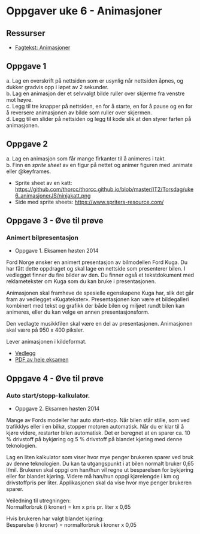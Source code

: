 # Oppgaver uke 6 - Animasjoner
## Ressurser
- [Fagtekst: Animasjoner](../blob/master/IT2/Torsdag/uke6_animasjonerJS/animasjoner.md)


## Oppgave 1
a. Lag en overskrift på nettsiden som er usynlig når nettsiden åpnes, og dukker gradvis opp i løpet av 2 sekunder.  
b. Lag en animasjon der et selvvalgt bilde ruller over skjerme fra venstre mot høyre.  
c. Legg til tre knapper på nettsiden, en for å starte, en for å pause og en for å reversere animasjonen av bilde som ruller over skjermen.  
d. Legg til en slider på nettsiden og legg til kode slik at den styrer farten på animasjonen.


## Oppgave 2
a. Lag en animasjon som får mange firkanter til å animeres i takt.  
b. Finn en *sprite sheet* av en figur på nettet og animer figuren med .animate eller @keyframes.  
 - Sprite sheet av en katt: https://github.com/thorcc/thorcc.github.io/blob/master/IT2/Torsdag/uke6_animasjonerJS/ninjakatt.png
 - Side med sprite sheets: https://www.spriters-resource.com/
  
## Oppgave 3 - Øve til prøve
 
### Animert bilpresentasjon
 - Oppgave 1. Eksamen høsten 2014  
  
Ford Norge ønsker en animert presentasjon av bilmodellen Ford Kuga. 
Du har fått dette oppdraget og skal lage en nettside som presenterer bilen. 
I vedlegget finner du fire bilder av den. 
Du finner også et tekstdokument med reklametekster om Kuga som du kan bruke i presentasjonen.  
  
Animasjonen skal framheve de spesielle egenskapene Kuga har, slik det går fram av vedlegget «Kugatekster». 
Presentasjonen kan være et bildegalleri kombinert med tekst og grafikk der både bilen og miljøet rundt bilen kan animeres, eller du kan velge en annen presentasjonsform.  
  
Den vedlagte musikkfilen skal være en del av presentasjonen. 
Animasjonen skal være på 950 x 400 piksler.  
  
Lever animasjonen i kildeformat.
  
  - [Vedlegg](https://github.com/thorcc/thorcc.github.io/blob/master/IT2/Torsdag/uke6_animasjonerJS/FilerH2014.zip)
  - [PDF av hele eksamen](https://github.com/thorcc/thorcc.github.io/blob/master/IT2/Torsdag/uke6_animasjonerJS/REA3015_Informasjonsteknologi_2_Eksamen_H14.pdf)

## Oppgave 4 - Øve til prøve

### Auto start/stopp-kalkulator.
   - Oppgave 2. Eksamen høsten 2014   

Mange av Fords modeller har auto start-stop. 
Når bilen står stille, som ved trafikklys eller i en bilkø, stopper motoren automatisk. 
Når du er klar til å kjøre videre, restarter bilen automatisk. 
Det er beregnet at en sparer ca. 10 % drivstoff på bykjøring og 5 % drivstoff på blandet kjøring med denne teknologien.

Lag en liten kalkulator som viser hvor mye penger brukeren sparer ved bruk av denne teknologien. 
Du kan ta utgangspunkt i at bilen normalt bruker 0,65 l/mil.
Brukeren skal oppgi om han/hun vil regne ut besparelsen for bykjøring eller for blandet kjøring. 
Videre må han/hun oppgi kjørelengde i km og drivstoffpris per liter. 
Applikasjonen skal da vise hvor mye penger brukeren sparer.

Veiledning til utregningen:  
Normalforbruk (i kroner) = km x pris pr. liter x 0,65
  
Hvis brukeren har valgt blandet kjøring:  
Besparelse (i kroner) = normalforbruk i kroner x 0,05  
